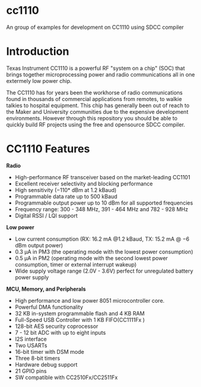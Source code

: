 # cc1110
An group of examples for development on CC1110 using SDCC compiler

# Introduction
Texas Instrument CC1110 is a powerful RF "system on a chip" (SOC) that brings together microprocessing power and radio communications all in one extermely low power chip. 

The CC1110 has for years been the workhorse of radio communications found in thousands of commercial applications from remotes, to walkie talkies to hospital equipment. This chip has generally been out of reach to the Maker and University communities due to the expensive development environments. However through this repository you should be able to quickly build RF projects using the free and opensource SDCC compiler.

# CC1110 Features

**Radio**
* High-performance RF transceiver based on the market-leading CC1101
* Excellent receiver selectivity and blocking performance
* High sensitivity (−110* dBm at 1.2 kBaud)
* Programmable data rate up to 500 kBaud
* Programmable output power up to 10 dBm for all supported frequencies
* Frequency range: 300 - 348 MHz, 391 - 464 MHz and 782 - 928 MHz
* Digital RSSI / LQI support

**Low power**
* Low current consumption (RX: 16.2 mA @1.2 kBaud, TX: 15.2 mA @ −6 dBm output power)
* 0.3 μA in PM3 (the operating mode with the lowest power consumption)
* 0.5 µA in PM2 (operating mode with the second lowest power consumption, timer or external interrupt wakeup)
* Wide supply voltage range (2.0V - 3.6V) perfect for unregulated battery power supply

**MCU, Memory, and Peripherals**
* High performance and low power 8051 microcontroller core.
* Powerful DMA functionality
* 32 KB in-system programmable flash and 4 KB RAM
* Full-Speed USB Controller with 1 KB FIFO(CC1111Fx )
* 128-bit AES security coprocessor
* 7 - 12 bit ADC with up to eight inputs
* I2S interface
* Two USARTs
* 16-bit timer with DSM mode
* Three 8-bit timers
* Hardware debug support
* 21 GPIO pins
* SW compatible with CC2510Fx/CC2511Fx

